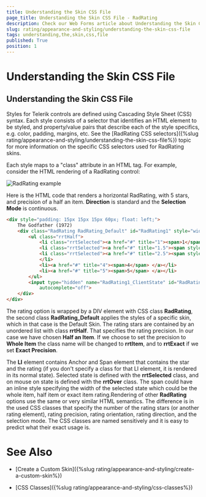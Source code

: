 ```yaml
---
title: Understanding the Skin CSS File
page_title: Understanding the Skin CSS File - RadRating
description: Check our Web Forms article about Understanding the Skin CSS File.
slug: rating/appearance-and-styling/understanding-the-skin-css-file
tags: understanding,the,skin,css,file
published: True
position: 1
---
```


# Understanding the Skin CSS File

## Understanding the Skin CSS File

Styles for Telerik controls are defined using Cascading Style Sheet (CSS) syntax. Each style consists of a selector that identifies an HTML element to be styled, and property/value pairs that describe each of the style specifics, e.g. color, padding, margins, etc. See the [RadRating CSS selectors]({%slug rating/appearance-and-styling/understanding-the-skin-css-file%}) topic for more information on the specific CSS selectors used for RadRating skins.

Each style maps to a "class" attribute in an HTML tag. For example, consider the HTML rendering of a RadRating control:

![RadRating example](images/rating_example.gif)

Here is the HTML code that renders a horizontal RadRating, with 5 stars, and precision of a half an item. **Direction** is standard and the **Selection Mode** is continuous.

````HTML
<div style="padding: 15px 15px 15px 60px; float: left;">
	The Godfather (1972)
	<div class="RadRating RadRating_Default" id="RadRating1" style="width: 104px; height: 24px;">
		<ul class="rrtHalf">
			<li class="rrtSelected"><a href="#" title="1"><span>1</span> </a></li>
			<li class="rrtSelected"><a href="#" title="1.5"><span style="">2</span> </a></li>
			<li class="rrtSelected"><a href="#" title="2.5"><span style="width: 9px;">3</span> </a>
			</li>
			<li><a href="#" title="4"><span>4</span> </a></li>
			<li><a href="#" title="5"><span>5</span> </a></li>
		</ul>
		<input type="hidden" name="RadRating1_ClientState" id="RadRating1_ClientState" value="{&quot;value&quot;:&quot;2.5&quot;,&quot;readOnly&quot;:false}"
			autocomplete="off">
	</div>
</div>
````

The rating option is wrapped by a DIV element with CSS class **RadRating**, the second class **RadRating_Default** applies the styles of a specific skin, which in that case is the Default Skin. The rating stars are contained by an unordered list with class **rrtHalf**. That specifies the rating precision. In our case we have chosen **Half an Item**. If we choose to set the precision to **Whole Item** the class name will be changed to **rrtItem**, and to **rrtExact** if we set **Exact Precision**.

The **LI** element contains Anchor and Span element that contains the star and the rating (if you don't specify a class for that LI element, it is rendered in its normal state). Selected state is defined with the **rrtSelected** class, and on mouse on state is defined with the **rrtOver** class. The span could have an inline style specifying the width of the selected state which could be the whole item, half item or exact item rating.Rendering of other **RadRating** options use the same or very similar HTML semantics. The difference is in the used CSS classes that specify the number of the rating stars (or another rating element), rating precision, rating orientation, rating direction, and the selection mode. The CSS classes are named sensitively and it is easy to predict what their exact usage is.

# See Also

 * [Create a Custom Skin]({%slug rating/appearance-and-styling/create-a-custom-skin%})

 * [CSS Classes]({%slug rating/appearance-and-styling/css-classes%})
